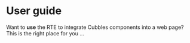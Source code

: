 # User guide

Want to __use__ the RTE to integrate Cubbles components into a web page? This is the right place for you ...


